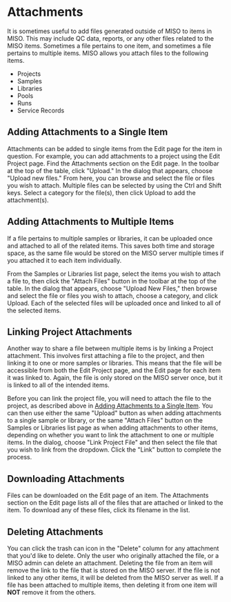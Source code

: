 # Attachments

It is sometimes useful to add files generated outside of MISO to items in MISO. This may include QC data, reports, or
any other files related to the MISO items. Sometimes a file pertains to one item, and sometimes a file pertains to
multiple items. MISO allows you attach files to the following items.

* Projects
* Samples
* Libraries
* Pools
* Runs
* Service Records



## Adding Attachments to a Single Item

Attachments can be added to single items from the Edit page for the item in question. For example, you can add
attachments to a project using the Edit Project page. Find the Attachments section on the Edit page. In the toolbar at
the top of the table, click "Upload." In the dialog that appears, choose "Upload new files." From here, you can browse
and select the file or files you wish to attach. Multiple files can be selected by using the Ctrl and Shift keys.
Select a category for the file(s), then click Upload to add the attachment(s).


## Adding Attachments to Multiple Items

If a file pertains to multiple samples or libraries, it can be uploaded once and attached to all of the related items.
This saves both time and storage space, as the same file would be stored on the MISO server multiple times if you
attached it to each item individually.

From the Samples or Libraries list page, select the items you wish to attach a file to, then click the "Attach Files"
button in the toolbar at the top of the table. In the dialog that appears, choose "Upload New Files," then browse and
select the file or files you wish to attach, choose a category, and click Upload. Each of the selected files will be
uploaded once and linked to all of the selected items.


## Linking Project Attachments

Another way to share a file between multiple items is by linking a Project attachment. This involves first attaching a
file to the project, and then linking it to one or more samples or libraries. This means that the file will be
accessible from both the Edit Project page, and the Edit page for each item it was linked to. Again, the file is only
stored on the MISO server once, but it is linked to all of the intended items.

Before you can link the project file, you will need to attach the file to the project, as described above in
[Adding Attachments to a Single Item](#adding-attachments-to-a-single-item). You can then use either the
same "Upload" button as when adding attachments to a single sample or library, or the same "Attach Files" button on the
Samples or Libraries list page as when adding attachments to other items, depending on whether you want to link the
attachment to one or multiple items. In the dialog, choose "Link Project File" and then select the file that you wish
to link from the dropdown. Click the "Link" button to complete the process.


## Downloading Attachments

Files can be downloaded on the Edit page of an item. The Attachments section on the Edit page lists all of the files
that are attached or linked to the item. To download any of these files, click its filename in the list.


## Deleting Attachments

You can click the trash can icon in the "Delete" column for any attachment that you'd like to delete. Only the user who
originally attached the file, or a MISO admin can delete an attachment. Deleting the file from an item will remove the
link to the file that is stored on the MISO server. If the file is not linked to any other items, it will be deleted
from the MISO server as well. If a file has been attached to multiple items, then deleting it from one item will
**NOT** remove it from the others.
